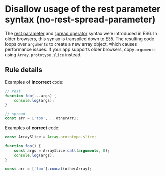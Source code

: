 # Disallow usage of the rest parameter syntax (no-rest-spread-parameter)

The [rest parameter](https://developer.mozilla.org/en-US/docs/Web/JavaScript/Reference/Functions/rest_parameters) and [spread operator](https://developer.mozilla.org/en-US/docs/Web/JavaScript/Reference/Operators/Spread_syntax) syntax were introduced in ES6. In older browsers, this syntax is transpiled down to ES5. The resulting code loops over `arguments` to create a new array object, which causes performance issues. If your app supports older browsers, copy `arguments` using `Array.prototype.slice` instead.

## Rule details

Examples of **incorrect** code:

```js
// rest
function foo(...args) {
    console.log(args);
}

// spread
const arr = ['foo', ...otherArr];
```

Examples of **correct** code:

```js
const ArraySlice = Array.prototype.slice;

function foo() {
    const args = ArraySlice.call(arguments, 0);
    console.log(args);
}

const arr = ['foo'].concat(otherArray);
```
